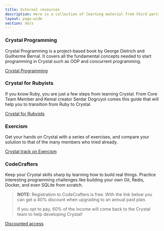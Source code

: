 ```yaml
---
title: External resources
description: Here is a collection of learning material from third parties that might help you master the language.
layout: page-wide
section: docs
---
```


<a markdown="1" id="crystalProgramming"></a>

### Crystal Programming

Crystal Programming is a project-based book by George Dietrich and Guilherme Bernal.
It covers all the fundamental concepts needed to start programming in Crystal
such as OOP and concurrent programming.

[Crystal Programming](crystal_programming)

<span id="crystal4Rubyists"></span>

### Crystal for Rubyists

If you know Ruby, you are just a few steps from learning Crystal.
From Core Team Member and Kemal creator Serdar Dogruyol comes this guide that
will help you to transition from Ruby to Crystal.

[Crystal for Rubyists](https://www.crystalforrubyists.com/)

<span id="exercism"></span>

### Exercism

Get your hands on Crystal with a series of exercises, and compare your solution
to that of the many members who tried already.

[Crystal track on Exercism](https://exercism.org/tracks/crystal/)

<span id="codecrafters"></span>

### CodeCrafters

Keep your Crystal skills sharp by learning how to build real things. Practice interesting programming challenges like building your own Git, Redis, Docker, and even SQLite from scratch.

> **NOTE:**
> Registration to CodeCrafters is free. With the link below you can get a 40% discount when upgrading to an annual paid plan.
>
> If you opt to pay, 60% of the income will come back to the Crystal team to help developing Crystal!

[Discounted access](https://app.codecrafters.io/join?via=crystal-team)
